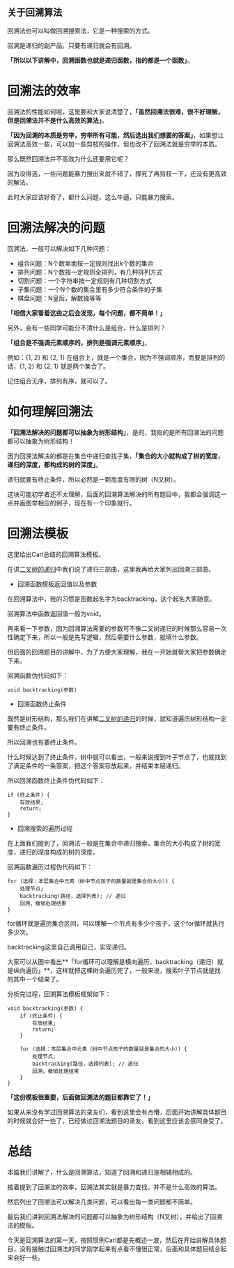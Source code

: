 ## 关于回溯算法

回溯法也可以叫做回溯搜索法，它是一种搜索的方式。

回溯是递归的副产品，只要有递归就会有回溯。

**「所以以下讲解中，回溯函数也就是递归函数，指的都是一个函数」**。

# 回溯法的效率

回溯法的性能如何呢，这里要和大家说清楚了，**「虽然回溯法很难，很不好理解，但是回溯法并不是什么高效的算法」**。

**「因为回溯的本质是穷举，穷举所有可能，然后选出我们想要的答案」**，如果想让回溯法高效一些，可以加一些剪枝的操作，但也改不了回溯法就是穷举的本质。

那么既然回溯法并不高效为什么还要用它呢？

因为没得选，一些问题能暴力搜出来就不错了，撑死了再剪枝一下，还没有更高效的解法。

此时大家应该好奇了，都什么问题，这么牛逼，只能暴力搜索。

# 回溯法解决的问题

回溯法，一般可以解决如下几种问题：

- 组合问题：N个数里面按一定规则找出k个数的集合
- 排列问题：N个数按一定规则全排列，有几种排列方式
- 切割问题：一个字符串按一定规则有几种切割方式
- 子集问题：一个N个数的集合里有多少符合条件的子集
- 棋盘问题：N皇后，解数独等等

**「相信大家看着这些之后会发现，每个问题，都不简单！」**

另外，会有一些同学可能分不清什么是组合，什么是排列？

**「组合是不强调元素顺序的，排列是强调元素顺序」**。

例如：{1, 2} 和 {2, 1} 在组合上，就是一个集合，因为不强调顺序，而要是排列的话，{1, 2} 和 {2, 1} 就是两个集合了。

记住组合无序，排列有序，就可以了。

# 如何理解回溯法

**「回溯法解决的问题都可以抽象为树形结构」**，是的，我指的是所有回溯法的问题都可以抽象为树形结构！

因为回溯法解决的都是在集合中递归查找子集，**「集合的大小就构成了树的宽度，递归的深度，都构成的树的深度」**。

递归就要有终止条件，所以必然是一颗高度有限的树（N叉树）。

这块可能初学者还不太理解，后面的回溯算法解决的所有题目中，我都会强调这一点并画图举相应的例子，现在有一个印象就行。

# 回溯法模板

这里给出Carl总结的回溯算法模板。

在讲[二叉树的递归](https://mp.weixin.qq.com/s?__biz=MzUxNjY5NTYxNA==&mid=2247484654&idx=1&sn=0c22c8b8771acc2387bf37ac255749f0&scene=21#wechat_redirect)中我们说了递归三部曲，这里我再给大家列出回溯三部曲。

- 回溯函数模板返回值以及参数

在回溯算法中，我的习惯是函数起名字为backtracking，这个起名大家随意。

回溯算法中函数返回值一般为void。

再来看一下参数，因为回溯算法需要的参数可不像二叉树递归的时候那么容易一次性确定下来，所以一般是先写逻辑，然后需要什么参数，就填什么参数。

但后面的回溯题目的讲解中，为了方便大家理解，我在一开始就帮大家把参数确定下来。

回溯函数伪代码如下：

```
void backtracking(参数) 
```

- 回溯函数终止条件

既然是树形结构，那么我们在讲解[二叉树的递归](https://mp.weixin.qq.com/s?__biz=MzUxNjY5NTYxNA==&mid=2247484654&idx=1&sn=0c22c8b8771acc2387bf37ac255749f0&scene=21#wechat_redirect)的时候，就知道遍历树形结构一定要有终止条件。

所以回溯也有要终止条件。

什么时候达到了终止条件，树中就可以看出，一般来说搜到叶子节点了，也就找到了满足条件的一条答案，把这个答案存放起来，并结束本层递归。

所以回溯函数终止条件伪代码如下：

```
if (终止条件) {
    存放结果;
    return;
}
```

- 回溯搜索的遍历过程

在上面我们提到了，回溯法一般是在集合中递归搜索，集合的大小构成了树的宽度，递归的深度构成的树的深度。

回溯函数遍历过程伪代码如下：

```
for (选择：本层集合中元素（树中节点孩子的数量就是集合的大小）) {
    处理节点;
    backtracking(路径，选择列表); // 递归
    回溯，撤销处理结果
}
```

for循环就是遍历集合区间，可以理解一个节点有多少个孩子，这个for循环就执行多少次。

backtracking这里自己调用自己，实现递归。

大家可以从图中看出**「for循环可以理解是横向遍历，backtracking（递归）就是纵向遍历」**，这样就把这棵树全遍历完了，一般来说，搜索叶子节点就是找的其中一个结果了。

分析完过程，回溯算法模板框架如下：

```
void backtracking(参数) {
    if (终止条件) {
        存放结果;
        return;
    }

    for (选择：本层集合中元素（树中节点孩子的数量就是集合的大小）) {
        处理节点;
        backtracking(路径，选择列表); // 递归
        回溯，撤销处理结果
    }
}
```

**「这份模板很重要，后面做回溯法的题目都靠它了！」**

如果从来没有学过回溯算法的录友们，看到这里会有点懵，后面开始讲解具体题目的时候就会好一些了，已经做过回溯法题目的录友，看到这里应该会感同身受了。

# 总结

本篇我们讲解了，什么是回溯算法，知道了回溯和递归是相辅相成的。

接着提到了回溯法的效率，回溯法其实就是暴力查找，并不是什么高效的算法。

然后列出了回溯法可以解决几类问题，可以看出每一类问题都不简单。

最后我们讲到回溯法解决的问题都可以抽象为树形结构（N叉树），并给出了回溯法的模板。

今天是回溯算法的第一天，按照惯例Carl都是先概述一波，然后在开始讲解具体题目，没有接触过回溯法的同学刚学起来有点看不懂很正常，后面和具体题目结合起来会好一些。